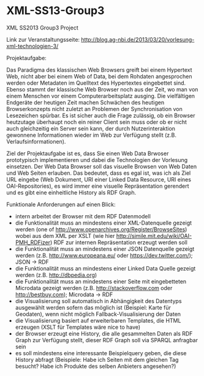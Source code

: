 XML-SS13-Group3
===============

XML SS2013 Group3 Project

Link zur Veranstaltungsseite:
http://blog.ag-nbi.de/2013/03/20/vorlesung-xml-technologien-3/

Projektaufgabe:

Das Paradigma des klassischen Web Browsers greift bei einem Hypertext Web, nicht aber bei einem Web of Data, bei dem Rohdaten angesprochen werden oder Metadaten im Quelltext des Hypertextes eingebettet sind. Ebenso stammt der klassische Web Browser noch aus der Zeit, wo man von einem Menschen vor einem Computerarbeitsplatz ausging. Die vielfältigen Endgeräte der heutigen Zeit machen Schwächen des heutigen Browserkonzepts nicht zuletzt an Problemen der Synchronisation von Lesezeichen spürbar. Es ist sicher auch die Frage zulässig, ob ein Browser heutzutage überhaupt noch ein reiner Client sein muss oder ob er nicht auch gleichzeitig ein Server sein kann, der durch Nutzerinteraktion gewonnene Informationen wieder im Web zur Verfügung stellt (z.B. Verlaufsinformationen).

Ziel der Projektaufgabe ist es, dass Sie einen Web Data Brwoser prototypisch implementieren und dabei die Technologien der Vorlesung einsetzen. Der Web Data Browser soll das visuelle Browsen von Web Daten und Web Seiten erlauben. Das bedeutet, dass es egal ist, was ich als Ziel URL eingebe (Web Dokument, URI einer Linked Data Resource, URI eines OAI-Repositories), es wird immer eine visuelle Repräsentation gerendert und es gibt eine einheitliche History als RDF Graph.

Funktionale Anforderungen auf einen Blick:

- intern arbeitet der Browser mit dem RDF Datenmodell
- die Funktionalität muss an mindestens einer XML-Datenquelle gezeigt werden (one of http://www.openarchives.org/Register/BrowseSites) wobei aus dem XML per XSLT (wie hier http://simile.mit.edu/wiki/OAI-PMH_RDFizer) RDF zur internen Repräsentation erzeugt werden soll
- die Funktionalität muss an mindestens einer JSON Datenquelle gezeigt werden (z.B. http://www.europeana.eu/ oder https://dev.twitter.com/); JSON -> RDF
- die Funktionalität muss an mindestens einer Linked Data Quelle gezeigt werden (z.B. http://dbpedia.org)
- die Funktionalität muss an mindestens einer Seite mit eingebetteten Microdata gezeigt werden (z.B. http://stackoverflow.com oder http://bestbuy.com); Microdata -> RDF
- die Visualisierung soll automatisch in Abhängigkeit des Datentyps ausgewählt werden sofern das möglich ist (Beispiel: Karte für Geodaten), wenn nicht möglich Fallback-Visualisierung der Daten
- die Visualisierung basiert auf erweiterbaren Templates, die HTML erzeugen (XSLT für Templates wäre nice to have)
- der Browser erzeugt eine History, die alle gesammelten Daten als RDF Graph zur Verfügung stellt, dieser RDF Graph soll via SPARQL anfragbar sein
- es soll mindestens eine interessante Beispielquery geben, die diese History abfragt (Beispiele: Habe ich Seiten mit dem gleichen Tag besucht? Habe ich Produkte des selben Anbieters angesehen?)
